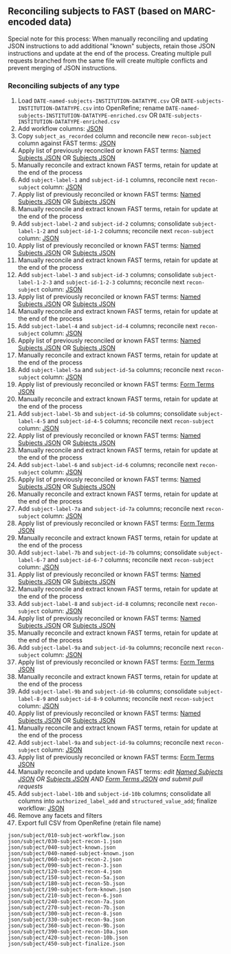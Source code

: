 ## Reconciling subjects to FAST (based on MARC-encoded data)

Special note for this process: When manually reconciling and updating JSON instructions to add additional "known" subjects, retain those JSON instructions and update at the end of the process. Creating multiple pull requests branched from the same file will create multiple conflicts and prevent merging of JSON instructions.

### Reconciling subjects of any type

1. Load `DATE-named-subjects-INSTITUTION-DATATYPE.csv` OR `DATE-subjects-INSTITUTION-DATATYPE.csv` into OpenRefine; rename `DATE-named-subjects-INSTITUTION-DATATYPE-enriched.csv` OR `DATE-subjects-INSTITUTION-DATATYPE-enriched.csv`
2. Add workflow columns: [JSON][subject_workflow]
3. Copy `subject_as_recorded` column and reconcile new `recon-subject` column against FAST terms: [JSON][subject_recon_1]
4. Apply list of previously reconciled or known FAST terms: [Named Subjects JSON][named_subject_known] OR [Subjects JSON][subject_known]
5. Manually reconcile and extract known FAST terms, retain for update at the end of the process
6. Add `subject-label-1` and `subject-id-1` columns, reconcile next `recon-subject` column: [JSON][subject_recon_2]
7. Apply list of previously reconciled or known FAST terms: [Named Subjects JSON][named_subject_known] OR [Subjects JSON][subject_known]
8. Manually reconcile and extract known FAST terms, retain for update at the end of the process
9. Add `subject-label-2` and `subject-id-2` columns; consolidate `subject-label-1-2` and `subject-id-1-2` columns; reconcile next `recon-subject` column: [JSON][subject_recon_3]
10. Apply list of previously reconciled or known FAST terms: [Named Subjects JSON][named_subject_known] OR [Subjects JSON][subject_known]
11. Manually reconcile and extract known FAST terms, retain for update at the end of the process
12. Add `subject-label-3` and `subject-id-3` columns; consolidate `subject-label-1-2-3` and `subject-id-1-2-3` columns; reconcile next `recon-subject` column: [JSON][subject_recon_4]
13. Apply list of previously reconciled or known FAST terms: [Named Subjects JSON][named_subject_known] OR [Subjects JSON][subject_known]
14. Manually reconcile and extract known FAST terms, retain for update at the end of the process
15. Add `subject-label-4` and `subject-id-4` columns; reconcile next `recon-subject` column: [JSON][subject_recon_5a]
16. Apply list of previously reconciled or known FAST terms: [Named Subjects JSON][named_subject_known] OR [Subjects JSON][subject_known]
17. Manually reconcile and extract known FAST terms, retain for update at the end of the process
18. Add `subject-label-5a` and `subject-id-5a` columns; reconcile next `recon-subject` column: [JSON][subject_recon_5b]
19. Apply list of previously reconciled or known FAST terms: [Form Terms JSON][subject_form_known]
20. Manually reconcile and extract known FAST terms, retain for update at the end of the process
21. Add `subject-label-5b` and `subject-id-5b` columns; consolidate `subject-label-4-5` and `subject-id-4-5` columns; reconcile next `recon-subject` column: [JSON][subject_recon_6]
22. Apply list of previously reconciled or known FAST terms: [Named Subjects JSON][named_subject_known] OR [Subjects JSON][subject_known]
23. Manually reconcile and extract known FAST terms, retain for update at the end of the process
24. Add `subject-label-6` and `subject-id-6` columns; reconcile next `recon-subject` column: [JSON][subject_recon_7a]
25. Apply list of previously reconciled or known FAST terms: [Named Subjects JSON][named_subject_known] OR [Subjects JSON][subject_known]
26. Manually reconcile and extract known FAST terms, retain for update at the end of the process
27. Add `subject-label-7a` and `subject-id-7a` columns; reconcile next `recon-subject` column: [JSON][subject_recon_7b]
28. Apply list of previously reconciled or known FAST terms: [Form Terms JSON][subject_form_known]
29. Manually reconcile and extract known FAST terms, retain for update at the end of the process
30. Add `subject-label-7b` and `subject-id-7b` columns; consolidate `subject-label-6-7` and `subject-id-6-7` columns; reconcile next `recon-subject` column: [JSON][subject_recon_8]
31. Apply list of previously reconciled or known FAST terms: [Named Subjects JSON][named_subject_known] OR [Subjects JSON][subject_known]
32. Manually reconcile and extract known FAST terms, retain for update at the end of the process
33. Add `subject-label-8` and `subject-id-8` columns; reconcile next `recon-subject` column: [JSON][subject_recon_9a]
34. Apply list of previously reconciled or known FAST terms: [Named Subjects JSON][named_subject_known] OR [Subjects JSON][subject_known]
35. Manually reconcile and extract known FAST terms, retain for update at the end of the process
36. Add `subject-label-9a` and `subject-id-9a` columns; reconcile next `recon-subject` column: [JSON][subject_recon_9b]
37. Apply list of previously reconciled or known FAST terms: [Form Terms JSON][subject_form_known]
38. Manually reconcile and extract known FAST terms, retain for update at the end of the process
39. Add `subject-label-9b` and `subject-id-9b` columns; consolidate `subject-label-8-9` and `subject-id-8-9` columns; reconcile next `recon-subject` column: [JSON][subject_recon_10a]
40. Apply list of previously reconciled or known FAST terms: [Named Subjects JSON][named_subject_known] OR [Subjects JSON][subject_known]
41. Manually reconcile and extract known FAST terms, retain for update at the end of the process
42. Add `subject-label-9a` and `subject-id-9a` columns; reconcile next `recon-subject` column: [JSON][subject_recon_10b]
43. Apply list of previously reconciled or known FAST terms: [Form Terms JSON][subject_form_known]
44. Manually reconcile and update known FAST terms: *edit [Named Subjects JSON][named_subject_known] OR [Subjects JSON][subject_known] AND [Form Terms JSON][subject_form_known] and submit pull requests*
45. Add `subject-label-10b` and `subject-id-10b` columns; consolidate all columns into `authorized_label_add` and `structured_value_add`; finalize workflow: [JSON][subject_finalize]
46. Remove any facets and filters
47. Export full CSV from OpenRefine (retain file name)


[subject_workflow]:       json/subject/010-subject-workflow.json
[subject_recon_1]:        json/subject/030-subject-recon-1.json
[subject_known]:          json/subject/040-subject-known.json
[named_subject_known]:    json/subject/040-named-subject-known.json
[subject_recon_2]:        json/subject/060-subject-recon-2.json
[subject_recon_3]:        json/subject/090-subject-recon-3.json
[subject_recon_4]:        json/subject/120-subject-recon-4.json
[subject_recon_5a]:       json/subject/150-subject-recon-5a.json
[subject_recon_5b]:       json/subject/180-subject-recon-5b.json
[subject_form_known]:     json/subject/190-subject-form-known.json
[subject_recon_6]:        json/subject/210-subject-recon-6.json
[subject_recon_7a]:       json/subject/240-subject-recon-7a.json
[subject_recon_7b]:       json/subject/270-subject-recon-7b.json
[subject_recon_8]:        json/subject/300-subject-recon-8.json
[subject_recon_9a]:       json/subject/330-subject-recon-9a.json
[subject_recon_9b]:       json/subject/360-subject-recon-9b.json
[subject_recon_10a]:      json/subject/390-subject-recon-10a.json
[subject_recon_10b]:      json/subject/420-subject-recon-10b.json
[subject_finalize]:       json/subject/450-subject-finalize.json

```
json/subject/010-subject-workflow.json
json/subject/030-subject-recon-1.json
json/subject/040-subject-known.json
json/subject/040-named-subject-known.json
json/subject/060-subject-recon-2.json
json/subject/090-subject-recon-3.json
json/subject/120-subject-recon-4.json
json/subject/150-subject-recon-5a.json
json/subject/180-subject-recon-5b.json
json/subject/190-subject-form-known.json
json/subject/210-subject-recon-6.json
json/subject/240-subject-recon-7a.json
json/subject/270-subject-recon-7b.json
json/subject/300-subject-recon-8.json
json/subject/330-subject-recon-9a.json
json/subject/360-subject-recon-9b.json
json/subject/390-subject-recon-10a.json
json/subject/420-subject-recon-10b.json
json/subject/450-subject-finalize.json
```
